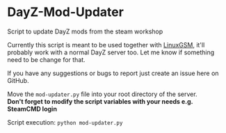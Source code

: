 # DayZ-Mod-Updater
Script to update DayZ mods from the steam workshop

Currently this script is meant to be used together with [LinuxGSM](https://linuxgsm.com/), it'll probably work with a normal DayZ server too. Let me know if something need to be change for that.

If you have any suggestions or bugs to report just create an issue here on GitHub.

Move the `mod-updater.py` file into your root directory of the server.  
**Don't forget to modify the script variables with your needs e.g. SteamCMD login**

Script execution: `python mod-updater.py`